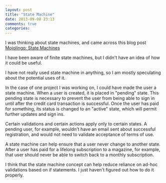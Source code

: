 ```yaml
---
layout: post
title: "State Machine"
date: 2013-09-08 23:13
comments: true
categories: 
---
```


I was thinking about state machines, and came across this blog post 
[Mojolingo: State Machines](https://mojolingo.com/blog/2013/state-machines/)

I have been aware of finite state machines, but I didn't have an idea of how
it could be useful.

I have not really used state machine in anything, so I am mostly speculating
about the potential uses of it.

In the case of one project I was working on, I could have made the user
a state machine. When a user is created, it is placed in "pending" state. This
pending state is necessary to prevent the user from being able to sign in until
after the credit card transaction is successful. Once the user has paid for
something, its status is changed to an "active" state, which will permit further
updates and sign ins.

Certain validations and certain actions apply only to certain states.
A pending user, for example, wouldn't have an email sent about successful
registration, and would not need to validate acceptance of terms of use.

A state machine can help ensure that a user never
change to another state. After a user has paid for a lifelong subscription to a
magazine, for example, that user should never be able to switch back to a
monthly subscription.

I think that the state machine concept can help reduce reliance on ad-hoc
validations based on if statements.  I just haven't figured out how to do it
properly.
